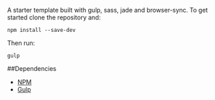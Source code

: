 A starter template built with gulp, sass, jade and browser-sync. To get started clone the repository and: 

~~~
npm install --save-dev
~~~


Then run: 

~~~
gulp
~~~

##Dependencies 
* [NPM](https://www.npmjs.com/)
* [Gulp](http://gulpjs.com/)